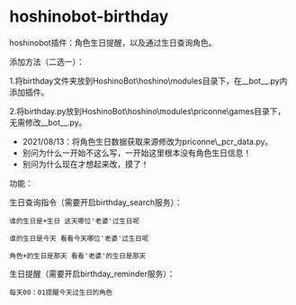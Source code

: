 # hoshinobot-birthday
hoshinobot插件：角色生日提醒，以及通过生日查询角色。

添加方法（二选一）：

  1.将birthday文件夹放到HoshinoBot\hoshino\modules目录下，在__bot__.py内添加插件。
  
  2.将birthday.py放到HoshinoBot\hoshino\modules\priconne\games目录下，无需修改__bot__.py。

* 2021/08/13：将角色生日数据获取来源修改为priconne\\_pcr_data.py。
* 别问为什么一开始不这么写，一开始这里根本没有角色生日信息！
* 别问为什么现在才想起来改，摸了！

功能：

  生日查询指令（需要开启birthday_search服务）：
  
    谁的生日是+生日 这天哪位'老婆'过生日呢
    
    谁的生日是今天 看看今天哪位'老婆'过生日呢
    
    角色+的生日是那天 看看'老婆'的生日是那天
    
  生日提醒（需要开启birthday_reminder服务）：
  
    每天00：01提醒今天过生日的角色
